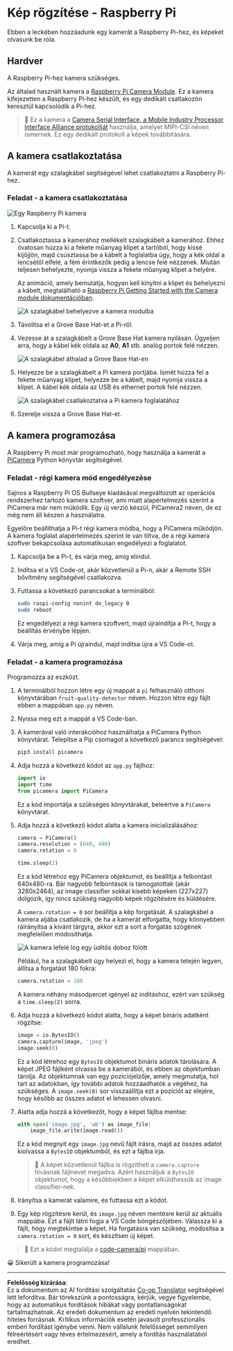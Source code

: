 <!--
CO_OP_TRANSLATOR_METADATA:
{
  "original_hash": "c677667095f6133eee418c7e53615d05",
  "translation_date": "2025-08-27T20:54:57+00:00",
  "source_file": "4-manufacturing/lessons/2-check-fruit-from-device/pi-camera.md",
  "language_code": "hu"
}
-->
# Kép rögzítése - Raspberry Pi

Ebben a leckében hozzáadunk egy kamerát a Raspberry Pi-hez, és képeket olvasunk be róla.

## Hardver

A Raspberry Pi-hez kamera szükséges.

Az általad használt kamera a [Raspberry Pi Camera Module](https://www.raspberrypi.org/products/camera-module-v2/). Ez a kamera kifejezetten a Raspberry Pi-hez készült, és egy dedikált csatlakozón keresztül kapcsolódik a Pi-hez.

> 💁 Ez a kamera a [Camera Serial Interface, a Mobile Industry Processor Interface Alliance protokollját](https://wikipedia.org/wiki/Camera_Serial_Interface) használja, amelyet MIPI-CSI néven ismernek. Ez egy dedikált protokoll a képek továbbítására.

## A kamera csatlakoztatása

A kamerát egy szalagkábel segítségével lehet csatlakoztatni a Raspberry Pi-hez.

### Feladat - a kamera csatlakoztatása

![Egy Raspberry Pi kamera](../../../../../translated_images/pi-camera-module.4278753c31bd6e757aa2b858be97d72049f71616278cefe4fb5abb485b40a078.hu.png)

1. Kapcsolja ki a Pi-t.

1. Csatlakoztassa a kamerához mellékelt szalagkábelt a kamerához. Ehhez óvatosan húzza ki a fekete műanyag klipet a tartóból, hogy kissé kijöjjön, majd csúsztassa be a kábelt a foglalatba úgy, hogy a kék oldal a lencsétől elfelé, a fém érintkezők pedig a lencse felé nézzenek. Miután teljesen behelyezte, nyomja vissza a fekete műanyag klipet a helyére.

    Az animáció, amely bemutatja, hogyan kell kinyitni a klipet és behelyezni a kábelt, megtalálható a [Raspberry Pi Getting Started with the Camera module dokumentációban](https://projects.raspberrypi.org/en/projects/getting-started-with-picamera/2).

    ![A szalagkábel behelyezve a kamera modulba](../../../../../translated_images/pi-camera-ribbon-cable.0bf82acd251611c21ac616f082849413e2b322a261d0e4f8fec344248083b07e.hu.png)

1. Távolítsa el a Grove Base Hat-et a Pi-ről.

1. Vezesse át a szalagkábelt a Grove Base Hat kamera nyílásán. Ügyeljen arra, hogy a kábel kék oldala az **A0**, **A1** stb. analóg portok felé nézzen.

    ![A szalagkábel áthalad a Grove Base Hat-en](../../../../../translated_images/grove-base-hat-ribbon-cable.501fed202fcf73b11b2b68f6d246189f7d15d3e4423c572ddee79d77b4632b47.hu.png)

1. Helyezze be a szalagkábelt a Pi kamera portjába. Ismét húzza fel a fekete műanyag klipet, helyezze be a kábelt, majd nyomja vissza a klipet. A kábel kék oldala az USB és ethernet portok felé nézzen.

    ![A szalagkábel csatlakoztatva a Pi kamera foglalatához](../../../../../translated_images/pi-camera-socket-ribbon-cable.a18309920b11800911082ed7aa6fb28e6d9be3a022e4079ff990016cae3fca10.hu.png)

1. Szerelje vissza a Grove Base Hat-et.

## A kamera programozása

A Raspberry Pi most már programozható, hogy használja a kamerát a [PiCamera](https://pypi.org/project/picamera/) Python könyvtár segítségével.

### Feladat - régi kamera mód engedélyezése

Sajnos a Raspberry Pi OS Bullseye kiadásával megváltozott az operációs rendszerhez tartozó kamera szoftver, ami miatt alapértelmezés szerint a PiCamera már nem működik. Egy új verzió készül, PiCamera2 néven, de ez még nem áll készen a használatra.

Egyelőre beállíthatja a Pi-t régi kamera módba, hogy a PiCamera működjön. A kamera foglalat alapértelmezés szerint le van tiltva, de a régi kamera szoftver bekapcsolása automatikusan engedélyezi a foglalatot.

1. Kapcsolja be a Pi-t, és várja meg, amíg elindul.

1. Indítsa el a VS Code-ot, akár közvetlenül a Pi-n, akár a Remote SSH bővítmény segítségével csatlakozva.

1. Futtassa a következő parancsokat a terminálból:

    ```sh
    sudo raspi-config nonint do_legacy 0
    sudo reboot
    ```

    Ez engedélyezi a régi kamera szoftvert, majd újraindítja a Pi-t, hogy a beállítás érvénybe lépjen.

1. Várja meg, amíg a Pi újraindul, majd indítsa újra a VS Code-ot.

### Feladat - a kamera programozása

Programozza az eszközt.

1. A terminálból hozzon létre egy új mappát a `pi` felhasználó otthoni könyvtárában `fruit-quality-detector` néven. Hozzon létre egy fájlt ebben a mappában `app.py` néven.

1. Nyissa meg ezt a mappát a VS Code-ban.

1. A kamerával való interakcióhoz használhatja a PiCamera Python könyvtárat. Telepítse a Pip csomagot a következő parancs segítségével:

    ```sh
    pip3 install picamera
    ```

1. Adja hozzá a következő kódot az `app.py` fájlhoz:

    ```python
    import io
    import time
    from picamera import PiCamera
    ```

    Ez a kód importálja a szükséges könyvtárakat, beleértve a `PiCamera` könyvtárat.

1. Adja hozzá a következő kódot alatta a kamera inicializálásához:

    ```python
    camera = PiCamera()
    camera.resolution = (640, 480)
    camera.rotation = 0
    
    time.sleep(2)
    ```

    Ez a kód létrehoz egy PiCamera objektumot, és beállítja a felbontást 640x480-ra. Bár nagyobb felbontások is támogatottak (akár 3280x2464), az image classifier sokkal kisebb képeken (227x227) dolgozik, így nincs szükség nagyobb képek rögzítésére és küldésére.

    A `camera.rotation = 0` sor beállítja a kép forgatását. A szalagkábel a kamera aljába csatlakozik, de ha a kamerát elforgatta, hogy könnyebben ráirányítsa a kívánt tárgyra, akkor ezt a sort a forgatás szögének megfelelően módosíthatja.

    ![A kamera lefelé lóg egy üdítős doboz fölött](../../../../../translated_images/pi-camera-upside-down.5376961ba31459883362124152ad6b823d5ac5fc14e85f317e22903bd681c2b6.hu.png)

    Például, ha a szalagkábelt úgy helyezi el, hogy a kamera tetején legyen, állítsa a forgatást 180 fokra:

    ```python
    camera.rotation = 180
    ```

    A kamera néhány másodpercet igényel az indításhoz, ezért van szükség a `time.sleep(2)` sorra.

1. Adja hozzá a következő kódot alatta, hogy a képet bináris adatként rögzítse:

    ```python
    image = io.BytesIO()
    camera.capture(image, 'jpeg')
    image.seek(0)
    ```

    Ez a kód létrehoz egy `BytesIO` objektumot bináris adatok tárolására. A képet JPEG fájlként olvassa be a kamerából, és ebben az objektumban tárolja. Az objektumnak van egy pozíciójelzője, amely megmutatja, hol tart az adatokban, így további adatok hozzáadhatók a végéhez, ha szükséges. A `image.seek(0)` sor visszaállítja ezt a pozíciót az elejére, hogy később az összes adatot el lehessen olvasni.

1. Alatta adja hozzá a következőt, hogy a képet fájlba mentse:

    ```python
    with open('image.jpg', 'wb') as image_file:
        image_file.write(image.read())
    ```

    Ez a kód megnyit egy `image.jpg` nevű fájlt írásra, majd az összes adatot kiolvassa a `BytesIO` objektumból, és ezt a fájlba írja.

    > 💁 A képet közvetlenül fájlba is rögzítheti a `camera.capture` hívásnak fájlnevet megadva. Azért használjuk a `BytesIO` objektumot, hogy a későbbiekben a képet elküldhessük az image classifier-nek.

1. Irányítsa a kamerát valamire, és futtassa ezt a kódot.

1. Egy kép rögzítésre kerül, és `image.jpg` néven mentésre kerül az aktuális mappába. Ezt a fájlt látni fogja a VS Code böngészőjében. Válassza ki a fájlt, hogy megtekintse a képet. Ha forgatásra van szükség, módosítsa a `camera.rotation = 0` sort, és készítsen új képet.

> 💁 Ezt a kódot megtalálja a [code-camera/pi](../../../../../4-manufacturing/lessons/2-check-fruit-from-device/code-camera/pi) mappában.

😀 Sikerült a kamera programozása!

---

**Felelősség kizárása**:  
Ez a dokumentum az AI fordítási szolgáltatás [Co-op Translator](https://github.com/Azure/co-op-translator) segítségével lett lefordítva. Bár törekszünk a pontosságra, kérjük, vegye figyelembe, hogy az automatikus fordítások hibákat vagy pontatlanságokat tartalmazhatnak. Az eredeti dokumentum az eredeti nyelvén tekintendő hiteles forrásnak. Kritikus információk esetén javasolt professzionális emberi fordítást igénybe venni. Nem vállalunk felelősséget semmilyen félreértésért vagy téves értelmezésért, amely a fordítás használatából eredhet.